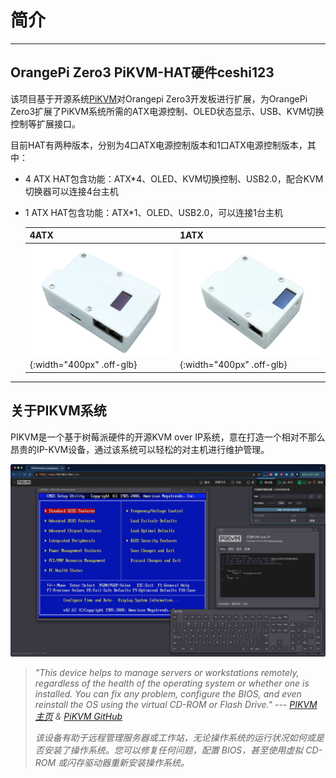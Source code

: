 # 简介

-----
## OrangePi Zero3 PiKVM-HAT硬件ceshi123

该项目基于开源系统[PiKVM](https://github.com/pikvm/pikvm)对Orangepi Zero3开发板进行扩展，为OrangePi Zero3扩展了PiKVM系统所需的ATX电源控制、OLED状态显示、USB、KVM切换控制等扩展接口。

目前HAT有两种版本，分别为4口ATX电源控制版本和1口ATX电源控制版本，其中：

* 4 ATX HAT包含功能：ATX*4、OLED、KVM切换控制、USB2.0，配合KVM切换器可以连接4台主机
* 1 ATX HAT包含功能：ATX*1、OLED、USB2.0，可以连接1台主机

    | 4ATX | 1ATX |
    |-----------|------------|
    | ![4atx_shell](img/4atx_shell.png){:width="400px" .off-glb} | ![1atx_shell](img/1atx_shell.png){:width="400px" .off-glb} |

-----
## 关于PIKVM系统

PIKVM是一个基于树莓派硬件的开源KVM over IP系统，意在打造一个相对不那么昂贵的IP-KVM设备，通过该系统可以轻松的对主机进行维护管理。

![kvm_info](img/kvm_info.jpg)

>*"This device helps to manage servers or workstations remotely, regardless of the health of the operating system or whether one is installed. You can fix any problem, configure the BIOS, and even reinstall the OS using the virtual CD-ROM or Flash Drive."* ---
>*[PIKVM主页](https://pikvm.org/) & [PiKVM GitHub](https://github.com/pikvm/pikvm)*
>
>*该设备有助于远程管理服务器或工作站，无论操作系统的运行状况如何或是否安装了操作系统。您可以修复任何问题，配置 BIOS，甚至使用虚拟 CD-ROM 或闪存驱动器重新安装操作系统。*
